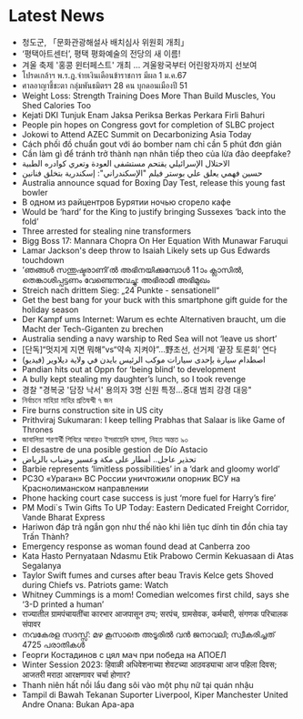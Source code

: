# Latest News
-  청도군, 「문화관광해설사 배치심사 위원회 개최」
-  ‘평택아트센터’, 평택 평화예술의 전당의 새 이름!
-  겨울 축제 '홍콩 윈터페스트' 개최 ... 겨울왕국부터 어린왕자까지 선보여
-  โปรดเกล้าฯ พ.ร.ฎ.จ่ายเงินเดือนข้าราชการ มีผล 1 ม.ค.67
-  ศาลอาญาชี้ชะตา กลุ่มพันธมิตรฯ 28 คน บุกดอนเมืองปี 51
-  Weight Loss: Strength Training Does More Than Build Muscles, You Shed Calories Too
-  Kejati DKI Tunjuk Enam Jaksa Periksa Berkas Perkara Firli Bahuri
-  People pin hopes on Congress govt for completion of SLBC project
-  Jokowi to Attend AZEC Summit on Decarbonizing Asia Today
-  Cách phối đồ chuẩn gout với áo bomber nam chỉ cần 5 phút đơn giản
-  Cần làm gì để tránh trở thành nạn nhân tiếp theo của lừa đảo deepfake?
-  الاحتلال الإسرائيلي يقتحم مستشفى العودة وتعري كوادره الطبية
-  حسين فهمي يعلق علي بوستر فيلم "الإسكندراني": إسكندرية بتخلق فنانين
-  Australia announce squad for Boxing Day Test, release this young fast bowler
-  В одном из райцентров Бурятии ночью сгорело кафе
-  Would be ‘hard’ for the King to justify bringing Sussexes ‘back into the fold’
-  Three arrested for stealing nine transformers
-  Bigg Boss 17: Mannara Chopra On Her Equation With Munawar Faruqui
-  Lamar Jackson's deep throw to Isaiah Likely sets up Gus Edwards touchdown
-  ‘ഞങ്ങൾ സന്തുഷ്ടരാണി’ൽ അഭിനയിക്കുമ്പോൾ 11ാം ക്ലാസിൽ, തെങ്കാശിപ്പട്ടണം വേണ്ടെന്നുവച്ചു: അഭിരാമി അഭിമുഖം
-  Streich nach drittem Sieg: „24 Punkte - sensationell“
-  Get the best bang for your buck with this smartphone gift guide for the holiday season
-  Der Kampf ums Internet: Warum es echte Alternativen braucht, um die Macht der Tech-Giganten zu brechen
-  Australia sending a navy warship to Red Sea will not ‘leave us short’
-  [단독]“멋지게 지면 뭐해”vs“약속 지켜야”…野초선, 선거제 ‘끝장 토론회’ 연다
-  اصطدام سيارة بإحدى سيارات موكب الرئيس بايدن في ولاية ديلاوير (فيديو)
-  Pandian hits out at Oppn for ‘being blind’ to development
-  A bully kept stealing my daughter’s lunch, so I took revenge
-  경찰 "경복궁 '담장 낙서' 용의자 3명 신원 특정...중대 범죄 강경 대응"
-  নির্বাচনে মাহিয়া মাহির প্রতিদ্বন্দ্বী ৭ জন
-  Fire burns construction site in US city
-  Prithviraj Sukumaran: I keep telling Prabhas that Salaar is like Game of Thrones
-  জাবালিয়া শরণার্থী শিবিরে আবারও ইসরায়েলি হামলা, নিহত অন্তত ৯০
-  El desastre de una posible gestion de Dío Astacio
-  تحذير عاجل.. أمطار على مكة وعسير وضباب بالرياض
-  Barbie represents ‘limitless possibilities’ in a ‘dark and gloomy world’
-  РСЗО «Ураган» ВС России уничтожили опорник ВСУ на Краснолиманском направлении
-  Phone hacking court case success is just ‘more fuel for Harry’s fire’
-  PM Modi`s Twin Gifts To UP Today: Eastern Dedicated Freight Corridor, Vande Bharat Express
-  Hariwon đáp trả ngắn gọn như thế nào khi liên tục dính tin đồn chia tay Trấn Thành?
-  Emergency response as woman found dead at Canberra zoo
-  Kata Hasto Pernyataan Ndasmu Etik Prabowo Cermin Kekuasaan di Atas Segalanya
-  Taylor Swift fumes and curses after beau Travis Kelce gets Shoved during Chiefs vs. Patriots game: Watch
-  Whitney Cummings is a mom! Comedian welcomes first child, says she ‘3-D printed a human’
-  राज्यातील ग्रामपंचायतींचा कारभार आजपासून ठप्प; सरपंच, ग्रामसेवक, कर्मचारी, संगणक परिचालक संपावर
-  നവകേരള സദസ്സ്: മഴ കൂസാതെ അടൂരിൽ വൻ ജനാവലി; സ്വീകരിച്ചത് 4725 പരാതികൾ
-  Георги Костадинов с цял мач при победа на АПОЕЛ
-  Winter Session 2023: हिवाळी अधिवेशनाच्या शेवटच्या आठवड्याचा आज पहिला दिवस; आजतरी मराठा आरक्षणावर चर्चा होणार?
-  Thanh niên hất nồi lẩu đang sôi vào một phụ nữ tại quán nhậu
-  Tampil di Bawah Tekanan Suporter Liverpool, Kiper Manchester United Andre Onana: Bukan Apa-apa
